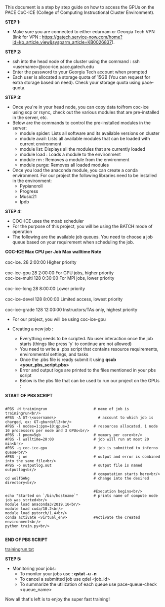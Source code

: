 This document is a step by step guide on how to access the GPUs on the PACE CoC-ICE (College of Computing Instructional Cluster Environment).

**STEP 1:**
- Make sure you are connected to either eduroam or Georgia Tech VPN (link for VPN : https://gatech.service-now.com/home?id=kb_article_view&sysparm_article=KB0026837).<br/>

**STEP 2:**
- ssh into the head node of the cluster using the command : ssh \<username\>@coc-ice.pace.gatech.edu
- Enter the password to your Georgia Tech account when prompted
- Each user is allocated a storage quota of 15GB (You can request for extra storage based on need). Check your storage quota using pace-quota.<br/>

**STEP 3:**
- Once you're in your head node, you can copy data to/from coc-ice using scp or rsync, check out the various modules that are pre-installed in the server, etc.
- Below are the commands to control the pre-installed modules in the server:
  - module spider: Lists all software and its available versions on cluster
  - module avail: Lists all available modules that can be loaded with current environment
  - module list: Displays all the modules that are currently loaded
  - module load <module name>: Loads a module to the environment
  - module rm <module name>: Removes a module from the environment
  - module purge: Removes all loaded modules
- Once you load the anaconda module, you can create a conda environment. For our project the following libraries need to be installed in the environment:
  - Pypianoroll
  - Progress
  - Music21
  - Ipdb

**STEP 4:**
- COC-ICE uses the moab scheduler
- For the purpose of this project, you will be using the BATCH mode of operation
- The following are the available job queues. You need to choose a job queue based on your requirement when scheduling the job.

**COC-ICE     Max CPU per Job    Max walltime    Note**<br/>	
coc-ice.       28                 2:00:00        Higher priority<br/>	
coc-ice-gpu    28                 2:00:00        For GPU jobs, higher priority<br/>	
coc-ice-multi  128                0:30:00        For MPI jobs, lower priority<br/>	
coc-ice-long   28                 8:00:00        Lower priority<br/>	
coc-ice-devel  128                8:00:00        Limited access, lowest priority<br/>	
coc-ice-grade  128                12:00:00       Instructors/TAs only, highest priority<br/>

- For our project, you will be using coc-ice-gpu<br/>
- Creating a new job :<br/>

  - Everything needs to be scripted. No user interaction once the job starts (things like press 'y' to continue are not allowed)
  - You need to write a .pbs script that contains resource requirements, environmental settings, and tasks
  - Once the .pbs file is ready submit it using **qsub <your_pbs_script.pbs>**
  - Error and output logs are printed to the files mentioned in your pbs script
  - Below is the pbs file that can be used to run our project on the GPUs :
  
**START OF PBS SCRIPT**

```
  
#PBS -N trainingrun                     # name of job is trainingrun<br/>
#PBS -A GT-\<username\>                   # account to which job is charged, ex: GT-gburdell3<br/>
#PBS -l nodes=1:ppn=10:gpus=3           # resources allocated, 1 node 10 processors per node and 3 GPUs<br/>
#PBS -l pmem=5gb                        # memory per core<br/>
#PBS -l walltime=20:00                  # job will run at most 20 min<br/>
#PBS -q coc-ice-gpu                     # job is submitted to inferno queue<br/>
#PBS -j oe                              # output and error is combined into the same file<br/>
#PBS -o outputlog.out                   # output file is named outputlog<br/>
                                        # computation starts here<br/>
cd wolfGANg                             # change into the desired directory<br/>

                                        #Execution begins<br/>
echo "Started on `/bin/hostname`"       # prints name of compute node job was strted<br/>
module load anaconda3/2019.10<br/>
module load cuda/10.2<br/>
module load pytorch/1.4<br/>
conda activate <virtual_env>            #Activate the created environment<br/>
python train.py<br/>
  
```
  
**END OF PBS SCRIPT**	

[trainingrun.txt](https://github.com/alimirzazadeh/wolfGANg/files/7591964/trainingrun.txt)

**STEP 5:**
- Monitoring your jobs:
  - To monitor your jobs use : **qstat –u <username> -n**
  - To cancel a submitted job use qdel <job_id>
  - To summarize the utilization of each queue use pace-queue-check <queue_name>
  
Now all that's left is to enjoy the super fast training!

